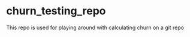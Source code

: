 churn_testing_repo
==================

This repo is used for playing around with calculating churn on a git repo
